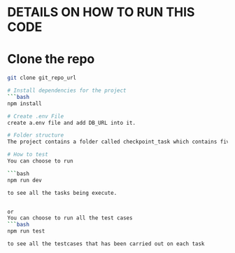 # DETAILS ON HOW TO  RUN THIS CODE


# Clone the repo

 ```bash
 git clone git_repo_url
 
# Install dependencies for the project
 ```bash
 npm install

# Create .env File
create a.env file and add DB_URL into it.

# Folder structure
 The project contains a folder called checkpoint_task which contains five (5) files which are used to seperate the task based on crud operation.

 # How to test
 You can choose to run

 ```bash
 npm run dev

 to see all the tasks being execute.


 or
 You can choose to run all the test cases
 ```bash
 npm run test

 to see all the testcases that has been carried out on each task
